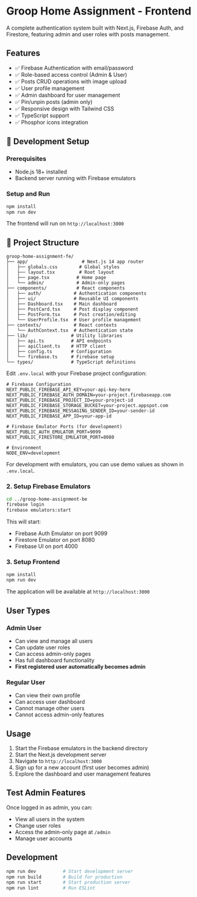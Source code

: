 # Groop Home Assignment - Frontend

A complete authentication system built with Next.js, Firebase Auth, and Firestore, featuring admin and user roles with posts management.

## Features

- ✅ Firebase Authentication with email/password
- ✅ Role-based access control (Admin & User)
- ✅ Posts CRUD operations with image upload
- ✅ User profile management
- ✅ Admin dashboard for user management
- ✅ Pin/unpin posts (admin only)
- ✅ Responsive design with Tailwind CSS
- ✅ TypeScript support
- ✅ Phosphor icons integration

## 🚀 Development Setup

### Prerequisites

- Node.js 18+ installed
- Backend server running with Firebase emulators

### Setup and Run

```bash
npm install
npm run dev
```

The frontend will run on `http://localhost:3000`

## 📁 Project Structure

```
groop-home-assignment-fe/
├── app/                    # Next.js 14 app router
│   ├── globals.css        # Global styles
│   ├── layout.tsx         # Root layout
│   ├── page.tsx          # Home page
│   └── admin/            # Admin-only pages
├── components/           # React components
│   ├── auth/            # Authentication components
│   ├── ui/              # Reusable UI components
│   ├── Dashboard.tsx    # Main dashboard
│   ├── PostCard.tsx     # Post display component
│   ├── PostForm.tsx     # Post creation/editing
│   └── UserProfile.tsx  # User profile management
├── contexts/            # React contexts
│   └── AuthContext.tsx  # Authentication state
├── lib/                # Utility libraries
│   ├── api.ts          # API endpoints
│   ├── apiClient.ts    # HTTP client
│   ├── config.ts       # Configuration
│   └── firebase.ts     # Firebase setup
└── types/              # TypeScript definitions
```

Edit `.env.local` with your Firebase project configuration:

```env
# Firebase Configuration
NEXT_PUBLIC_FIREBASE_API_KEY=your-api-key-here
NEXT_PUBLIC_FIREBASE_AUTH_DOMAIN=your-project.firebaseapp.com
NEXT_PUBLIC_FIREBASE_PROJECT_ID=your-project-id
NEXT_PUBLIC_FIREBASE_STORAGE_BUCKET=your-project.appspot.com
NEXT_PUBLIC_FIREBASE_MESSAGING_SENDER_ID=your-sender-id
NEXT_PUBLIC_FIREBASE_APP_ID=your-app-id

# Firebase Emulator Ports (for development)
NEXT_PUBLIC_AUTH_EMULATOR_PORT=9099
NEXT_PUBLIC_FIRESTORE_EMULATOR_PORT=8080

# Environment
NODE_ENV=development
```

For development with emulators, you can use demo values as shown in `.env.local`.

### 2. Setup Firebase Emulators

```bash
cd ../groop-home-assignment-be
firebase login
firebase emulators:start
```

This will start:
- Firebase Auth Emulator on port 9099
- Firestore Emulator on port 8080
- Firebase UI on port 4000

### 3. Setup Frontend

```bash
npm install
npm run dev
```

The application will be available at `http://localhost:3000`

## User Types

### Admin User
- Can view and manage all users
- Can update user roles
- Can access admin-only pages
- Has full dashboard functionality
- **First registered user automatically becomes admin**

### Regular User
- Can view their own profile
- Can access user dashboard
- Cannot manage other users
- Cannot access admin-only features

## Usage

1. Start the Firebase emulators in the backend directory
2. Start the Next.js development server
3. Navigate to `http://localhost:3000`
4. Sign up for a new account (first user becomes admin)
5. Explore the dashboard and user management features

## Test Admin Features

Once logged in as admin, you can:
- View all users in the system
- Change user roles
- Access the admin-only page at `/admin`
- Manage user accounts

## Development

```bash
npm run dev          # Start development server
npm run build        # Build for production
npm run start        # Start production server
npm run lint         # Run ESLint
```
